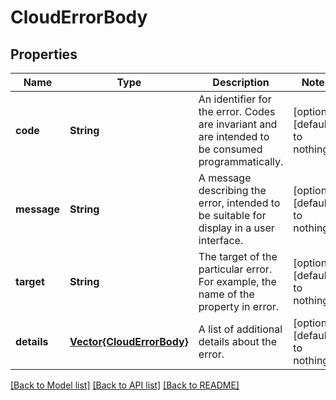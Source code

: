 # CloudErrorBody


## Properties
Name | Type | Description | Notes
------------ | ------------- | ------------- | -------------
**code** | **String** | An identifier for the error. Codes are invariant and are intended to be consumed programmatically. | [optional] [default to nothing]
**message** | **String** | A message describing the error, intended to be suitable for display in a user interface. | [optional] [default to nothing]
**target** | **String** | The target of the particular error. For example, the name of the property in error. | [optional] [default to nothing]
**details** | [**Vector{CloudErrorBody}**](CloudErrorBody.md) | A list of additional details about the error. | [optional] [default to nothing]


[[Back to Model list]](../README.md#models) [[Back to API list]](../README.md#api-endpoints) [[Back to README]](../README.md)


